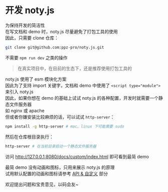 # 开发 noty.js
为保持开发的简洁性  
在写文档和 demo 时，noty.js 尽量避免了打包工具的使用  
因此，只需要 clone 仓库：
``` bash
git clone git@github.com:ppz-pro/noty.js.git
```
不需要 ```npm run dev``` 之类的操作  

> 在真实项目中，在目前的生态下，还是推荐使用打包工具的

noty.js 使用了 esm 模块化方案  
因此为了支持 import 关键字，文档和 demo 中使用了 ```<script type="module">``` 来引入 noty.js  
因此，如果你想在 demo 的基础上试试 noty.js 的各种配置，开发时就需要一个静态文件服务器  
如 nginx 或 apache  
但或者你嫌安装比较麻烦的话，可以试试 ```http-server```：
``` bash
npm install -g http-server # mac、linux 下可能需要 sudo
```
然后在仓库根目录执行：
``` bash
http-server # 在当前目录启动一个静态文件服务器
```
访问 http://127.0.0.1:8080/docs/custom/index.html 即可看到最简 demo  

最简 demo 没有动画和图标，只用来展示 noty.js 的原理  
试用默认配置的动画和图标请参考 [API & 自定义](https://github.com/ppz-pro/noty.js/blob/main/docs/custom.md) 部分  

欢迎提出问题和宝贵意见，以码会友~
